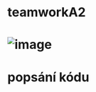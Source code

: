 # teamworkA2
# ![image](https://github.com/user-attachments/assets/664f9518-9d84-49d7-9d36-70bfb2f9c49c)
# popsání kódu 

